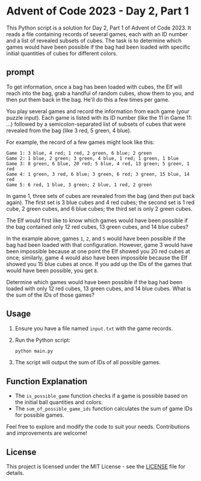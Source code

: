 # Advent of Code 2023 - Day 2, Part 1

This Python script is a solution for Day 2, Part 1 of Advent of Code 2023. It reads a file containing records of several games, each with an ID number and a list of revealed subsets of cubes. The task is to determine which games would have been possible if the bag had been loaded with specific initial quantities of cubes for different colors.

## prompt
To get information, once a bag has been loaded with cubes, the Elf will reach into the bag, grab a handful of random cubes, show them to you, and then put them back in the bag. He'll do this a few times per game.

You play several games and record the information from each game (your puzzle input). Each game is listed with its ID number (like the 11 in Game 11: ...) followed by a semicolon-separated list of subsets of cubes that were revealed from the bag (like 3 red, 5 green, 4 blue).

For example, the record of a few games might look like this:

```
Game 1: 3 blue, 4 red; 1 red, 2 green, 6 blue; 2 green
Game 2: 1 blue, 2 green; 3 green, 4 blue, 1 red; 1 green, 1 blue
Game 3: 8 green, 6 blue, 20 red; 5 blue, 4 red, 13 green; 5 green, 1 red
Game 4: 1 green, 3 red, 6 blue; 3 green, 6 red; 3 green, 15 blue, 14 red
Game 5: 6 red, 1 blue, 3 green; 2 blue, 1 red, 2 green
```

In game 1, three sets of cubes are revealed from the bag (and then put back again). The first set is 3 blue cubes and 4 red cubes; the second set is 1 red cube, 2 green cubes, and 6 blue cubes; the third set is only 2 green cubes.

The Elf would first like to know which games would have been possible if the bag contained only 12 red cubes, 13 green cubes, and 14 blue cubes?

In the example above, games `1`, `2`, and `5` would have been possible if the bag had been loaded with that configuration. However, game 3 would have been impossible because at one point the Elf showed you 20 red cubes at once; similarly, game 4 would also have been impossible because the Elf showed you 15 blue cubes at once. If you add up the IDs of the games that would have been possible, you get `8`.

Determine which games would have been possible if the bag had been loaded with only 12 red cubes, 13 green cubes, and 14 blue cubes. What is the sum of the IDs of those games?

## Usage

1. Ensure you have a file named `input.txt` with the game records.
2. Run the Python script:

   ```bash
   python main.py
   ```

3. The script will output the sum of IDs of all possible games.

## Function Explanation

- The `is_possible_game` function checks if a game is possible based on the initial ball quantities and colors.
- The `sum_of_possible_game_ids` function calculates the sum of game IDs for possible games.

Feel free to explore and modify the code to suit your needs. Contributions and improvements are welcome!

## License

This project is licensed under the MIT License - see the [LICENSE](LICENSE) file for details.

